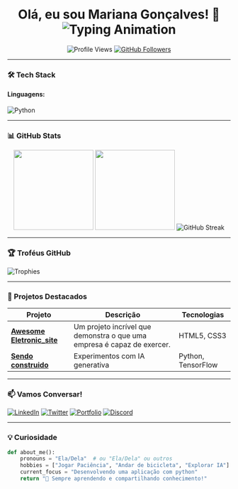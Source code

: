 <h1 align="center"> 
  Olá, eu sou <strong>Mariana Gonçalves</strong>! 👋 <br/>
  <img src="https://readme-typing-svg.demolab.com?font=Fira+Code&pause=1000&color=00F72F&width=435&lines=Desenvolvedora+Full-Stack;Apaixonada+por+Resolver+Problemas;Open-Source+Enthusiast" alt="Typing Animation" />
</h1>

<p align="center">
  <img src="https://komarev.com/ghpvc/?username=seuusuario&label=Profile+Views&color=blueviolet" alt="Profile Views" />
  <a href="https://github.com/seuusuario?tab=followers">
    <img src="https://img.shields.io/github/followers/seuusuario?label=Followers&style=social" alt="GitHub Followers" />
  </a>
</p>

---

### 🛠️ Tech Stack

#### **Linguagens:**
![Python](https://img.shields.io/badge/-Python-3776AB?logo=python&logoColor=white)

---

### 📊 GitHub Stats

<div align="center">
  <img height="180em" src="https://github-readme-stats.vercel.app/api?username=seuusuario&show_icons=true&theme=radical&include_all_commits=true&count_private=true" />
  <img height="180em" src="https://github-readme-stats.vercel.app/api/top-langs/?username=seuusuario&layout=compact&langs_count=8&theme=radical" />
  <img src="https://github-readme-streak-stats.herokuapp.com/?user=seuusuario&theme=radical" alt="GitHub Streak" />
</div>

---

### 🏆 Troféus GitHub
![Trophies](https://github-profile-trophy.vercel.app/?username=seuusuario&theme=radical&no-frame=true&row=2&column=4)

---

### 🌟 Projetos Destacados

| Projeto | Descrição | Tecnologias |
|---------|-----------|-------------|
| **[Awesome Eletronic_site]([https://github.com/seuusuario/awesome-project](https://github.com/Mgperes/landingpage-eletronica-volt))** | Um projeto incrível que demonstra o que uma empresa é capaz de exercer. | HTML5, CSS3 |
| **[Sendo construido](https://github.com/seuusuario/ai-experiments)** | Experimentos com IA generativa | Python, TensorFlow |

---

### 📫 Vamos Conversar!

[![LinkedIn](https://img.shields.io/badge/-LinkedIn-0077B5?logo=linkedin&logoColor=white)](https://www.linkedin.com/in/mariana-gon%C3%A7alves-33a803196/)
[![Twitter](https://img.shields.io/badge/-Twitter-1DA1F2?logo=twitter&logoColor=white)](https://twitter.com/seu-perfil)
[![Portfolio](https://img.shields.io/badge/-Portfolio-FF7139?logo=firefox&logoColor=white)](https://seusite.com)
[![Discord](https://img.shields.io/badge/-Discord-5865F2?logo=discord&logoColor=white)](https://discord.com/users/458802285464780811)

---

### 💡 Curiosidade

```python
def about_me():
    pronouns = "Ela/Dela"  # ou "Ela/Dela" ou outros
    hobbies = ["Jogar Paciência", "Andar de bicicleta", "Explorar IA"]
    current_focus = "Desenvolvendo uma aplicação com python"
    return "🚀 Sempre aprendendo e compartilhando conhecimento!"
